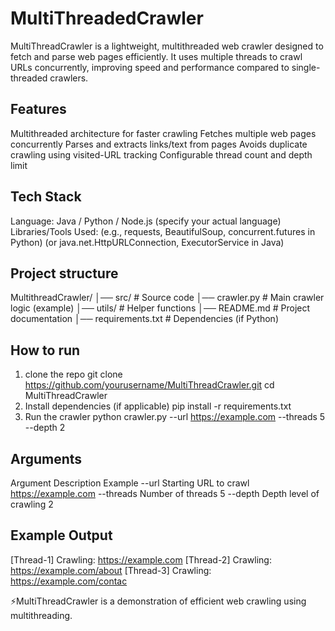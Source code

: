 # MultiThreadedCrawler
MultiThreadCrawler is a lightweight, multithreaded web crawler designed to fetch and parse web pages efficiently.
It uses multiple threads to crawl URLs concurrently, improving speed and performance compared to single-threaded crawlers.

## Features
 Multithreaded architecture for faster crawling
 Fetches multiple web pages concurrently
 Parses and extracts links/text from pages
 Avoids duplicate crawling using visited-URL tracking
 Configurable thread count and depth limit

 ## Tech Stack
Language: Java / Python / Node.js (specify your actual language)
Libraries/Tools Used:
(e.g., requests, BeautifulSoup, concurrent.futures in Python)
(or java.net.HttpURLConnection, ExecutorService in Java)

## Project structure
MultithreadCrawler/
│── src/               # Source code
│── crawler.py         # Main crawler logic (example)
│── utils/             # Helper functions
│── README.md          # Project documentation
│── requirements.txt   # Dependencies (if Python)

## How to run 
1. clone the repo
   git clone https://github.com/yourusername/MultiThreadCrawler.git
cd MultiThreadCrawler
2. Install dependencies (if applicable)
   pip install -r requirements.txt
3. Run the crawler
   python crawler.py --url https://example.com --threads 5 --depth 2

## Arguments
Argument	          Description	                      Example
--url	            Starting URL to crawl	          https://example.com
--threads	        Number of threads                    	5
--depth	          Depth level of crawling              	2

## Example Output
[Thread-1] Crawling: https://example.com
[Thread-2] Crawling: https://example.com/about
[Thread-3] Crawling: https://example.com/contac


⚡MultiThreadCrawler is a demonstration of efficient web crawling using multithreading.
   

